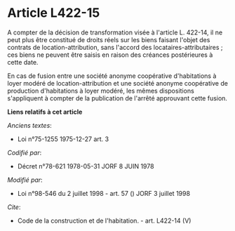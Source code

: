 # Article L422-15

A compter de la décision de transformation visée à l'article L. 422-14, il ne peut plus être constitué de droits réels sur
les biens faisant l'objet des contrats de location-attribution, sans l'accord des locataires-attributaires ; ces biens ne
peuvent être saisis en raison des créances postérieures à cette date. 

En cas de fusion entre une société anonyme coopérative d'habitations à loyer modéré de location-attribution et une société
anonyme coopérative de production d'habitations à loyer modéré, les mêmes dispositions s'appliquent à compter de la
publication de l'arrêté approuvant cette fusion.

**Liens relatifs à cet article**

_Anciens textes_:

  - Loi n°75-1255 1975-12-27 art. 3

_Codifié par_:

  - Décret n°78-621 1978-05-31 JORF 8 JUIN 1978

_Modifié par_:

  - Loi n°98-546 du 2 juillet 1998 - art. 57 () JORF 3 juillet 1998

_Cite_:

  - Code de la construction et de l'habitation. - art. L422-14 (V)
